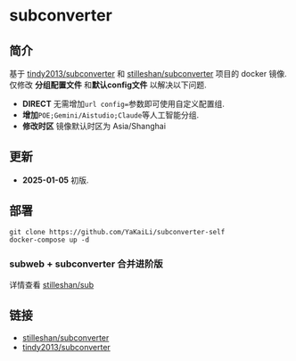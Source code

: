 # subconverter
## 简介
基于 [tindy2013/subconverter](https://github.com/tindy2013/subconverter) 和 [stilleshan/subconverter](https://github.com/stilleshan/subconverter) 项目的 docker 镜像.
仅修改 **分组配置文件** 和**默认config文件** 以解决以下问题.

- **DIRECT** 无需增加`url config=`参数即可使用自定义配置组.
- **增加**`POE;Gemini/Aistudio;Claude`等人工智能分组.
- **修改时区** 镜像默认时区为 Asia/Shanghai

## 更新
- **2025-01-05** 初版.

## 部署

```shell
git clone https://github.com/YaKaiLi/subconverter-self
docker-compose up -d
```

### subweb + subconverter 合并进阶版
详情查看 [stilleshan/sub](https://github.com/stilleshan/dockerfiles/tree/main/sub)

## 链接
- [stilleshan/subconverter](https://github.com/stilleshan/subconverter)
- [tindy2013/subconverter](https://github.com/tindy2013/subconverter)
